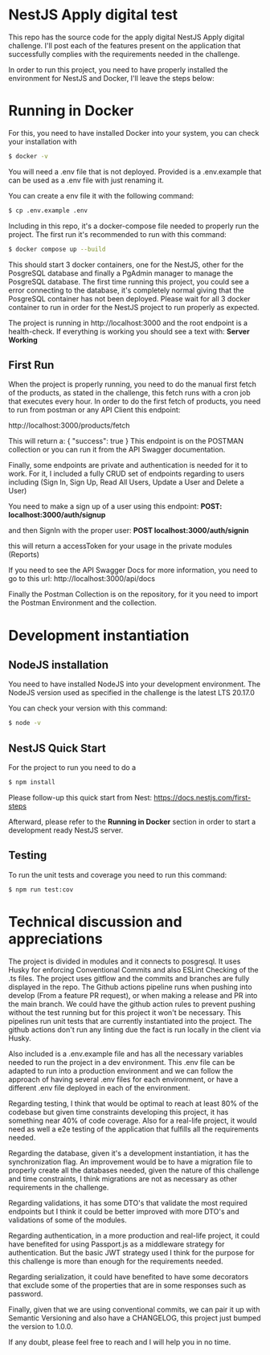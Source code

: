 # NestJS Apply digital test

This repo has the source code for the apply digital NestJS Apply digital challenge. I'll post each of the features present on the application that successfully complies with the requirements needed in the challenge.

In order to run this project, you need to have properly installed the environment for NestJS and Docker, I'll leave the steps below:

# Running in Docker

For this, you need to have installed Docker into your system, you can check your installation with

```bash
$ docker -v
```

You will need a .env file that is not deployed. Provided is a .env.example that can be used as a .env file with just renaming it.

You can create a env file it with the following command:

```bash
$ cp .env.example .env
```

Including in this repo, it's a docker-compose file needed to properly run the project.
The first run it's recommended to run with this command:

```bash
$ docker compose up --build
```

This should start 3 docker containers, one for the NestJS, other for the PosgreSQL database and finally a PgAdmin manager to manage the PosgreSQL database. The first time running this project, you could see a error connecting to the database, it's completely normal giving that the PosgreSQL container has not been deployed. Please wait for all 3 docker container to run in order for the NestJS project to run properly as expected.

The project is running in http://localhost:3000 and the root endpoint is a health-check. If everything is working you should see a text with:
**Server Working**

## First Run

When the project is properly running, you need to do the manual first fetch of the products, as stated in the challenge, this fetch runs with a cron job that executes every hour. In order to do the first fetch of products, you need to run from postman or any API Client this endpoint:

http://localhost:3000/products/fetch

This will return a:
{
"success": true
}
This endpoint is on the POSTMAN collection or you can run it from the API Swagger documentation.

Finally, some endpoints are private and authentication is needed for it to work.
For it, I included a fully CRUD set of endpoints regarding to users including (Sign In, Sign Up, Read All Users, Update a User and Delete a User)

You need to make a sign up of a user using this endpoint:
**POST: localhost:3000/auth/signup**

and then SignIn with the proper user:
**POST localhost:3000/auth/signin**

this will return a accessToken for your usage in the private modules (Reports)

If you need to see the API Swagger Docs for more information, you need to go to this url:
http://localhost:3000/api/docs

Finally the Postman Collection is on the repository, for it you need to import the Postman Environment and the collection.

# Development instantiation

## NodeJS installation

You need to have installed NodeJS into your development environment. The NodeJS version used as specified in the challenge is the latest LTS 20.17.0

You can check your version with this command:

```bash
$ node -v
```

## NestJS Quick Start

For the project to run you need to do a

```bash
$ npm install
```

Please follow-up this quick start from Nest:
https://docs.nestjs.com/first-steps

Afterward, please refer to the **Running in Docker** section in order to start a development ready NestJS server.

## Testing

To run the unit tests and coverage you need to run this command:

```bash
$ npm run test:cov
```

# Technical discussion and appreciations

The project is divided in modules and it connects to posgresql. It uses Husky for enforcing Conventional Commits and also ESLint Checking of the .ts files. The project uses gitflow and the commits and branches are fully displayed in the repo. The Github actions pipeline runs when pushing into develop (From a feature PR request), or when making a release and PR into the main branch. We could have the github action rules to prevent pushing without the test running but for this project it won't be necessary. This pipelines run unit tests that are currently instantiated into the project. The github actions don't run any linting due the fact is run locally in the client via Husky.

Also included is a .env.example file and has all the necessary variables needed to run the project in a dev environment. This .env file can be adapted to run into a production environment and we can follow the approach of having several .env files for each environment, or have a different .env file deployed in each of the environment.

Regarding testing, I think that would be optimal to reach at least 80% of the codebase but given time constraints developing this project, it has something near 40% of code coverage. Also for a real-life project, it would need as well a e2e testing of the application that fulfills all the requirements needed.

Regarding the database, given it's a development instantiation, it has the synchronization flag. An improvement would be to have a migration file to properly create all the databases needed, given the nature of this challenge and time constraints, I think migrations are not as necessary as other requirements in the challenge.

Regarding validations, it has some DTO's that validate the most required endpoints but I think it could be better improved with more DTO's and validations of some of the modules.

Regarding authentication, in a more production and real-life project, it could have benefited for using Passport.js as a middleware strategy for authentication. But the basic JWT strategy used I think for the purpose for this challenge is more than enough for the requirements needed.

Regarding serialization, it could have benefited to have some decorators that exclude some of the properties that are in some responses such as password.

Finally, given that we are using conventional commits, we can pair it up with Semantic Versioning and also have a CHANGELOG, this project just bumped the version to 1.0.0.

If any doubt, please feel free to reach and I will help you in no time.
